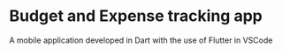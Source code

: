 # Budget and Expense tracking app

A mobile application developed in Dart with the use of Flutter in VSCode
